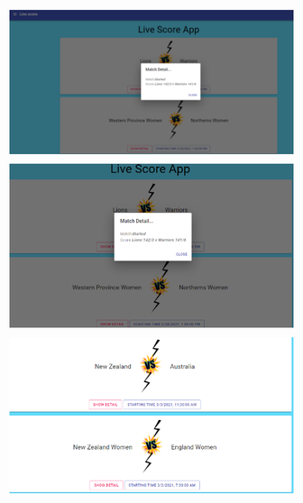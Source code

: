 ![alt text](https://github.com/umakantdubey/CricTracker/blob/main/screenshot/Screenshot%20(391).png)

![alt text](https://github.com/umakantdubey/CricTracker/blob/main/screenshot/Screenshot%20(390).png)

![alt text](https://github.com/umakantdubey/CricTracker/blob/main/screenshot/Screenshot%20(392).png)


